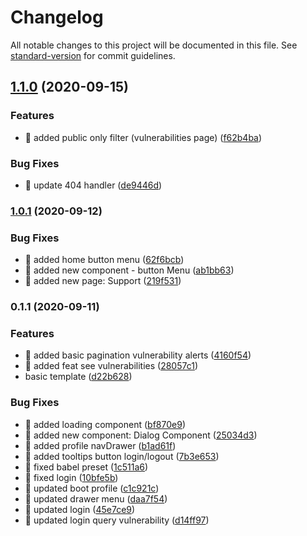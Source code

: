 # Changelog

All notable changes to this project will be documented in this file. See [standard-version](https://github.com/conventional-changelog/standard-version) for commit guidelines.

## [1.1.0](https://github.com/joaomede/github-manager-explore/compare/v1.0.1...v1.1.0) (2020-09-15)


### Features

* 🎸 added public only filter (vulnerabilities page) ([f62b4ba](https://github.com/joaomede/github-manager-explore/commit/f62b4ba387d53a2b6e78478ea567105a42cb6519))


### Bug Fixes

* 🐛 update 404 handler ([de9446d](https://github.com/joaomede/github-manager-explore/commit/de9446d6c2c657354c049a13ae899cc51377ad92))

### [1.0.1](https://github.com/joaomede/github-manager-explore/compare/v0.1.1...v1.0.1) (2020-09-12)


### Bug Fixes

* 🐛 added home button menu ([62f6bcb](https://github.com/joaomede/github-manager-explore/commit/62f6bcbe94b6f028b9aa49e3a08b0ac5e19bf1fe))
* 🐛 added new component - button Menu ([ab1bb63](https://github.com/joaomede/github-manager-explore/commit/ab1bb63f334afa77758405bc021167e951eefdaa))
* 🐛 added new page: Support ([219f531](https://github.com/joaomede/github-manager-explore/commit/219f53127eea270ce74d1c0df924396cb86f0e27))

### 0.1.1 (2020-09-11)


### Features

* 🎸 added basic pagination vulnerability alerts ([4160f54](https://github.com/joaomede/github-manager-explore/commit/4160f54cc0028ae06ea68162ac034613478def39))
* 🎸 added feat see vulnerabilities ([28057c1](https://github.com/joaomede/github-manager-explore/commit/28057c13594154c3689fe04fdf4eeef5b8e77b91))
* basic template ([d22b628](https://github.com/joaomede/github-manager-explore/commit/d22b62834edcd3976bf7d7ff3d94fa5262e7ad7b))


### Bug Fixes

* 🐛 added loading component ([bf870e9](https://github.com/joaomede/github-manager-explore/commit/bf870e979adaa514c77e5047db95cf9ee81fa474))
* 🐛 added new component: Dialog Component ([25034d3](https://github.com/joaomede/github-manager-explore/commit/25034d356c7d4ee4b251d62d1c6dabefba56aa92))
* 🐛 added profile navDrawer ([b1ad61f](https://github.com/joaomede/github-manager-explore/commit/b1ad61fd74548284514bd831d6416896d0d3e412))
* 🐛 added tooltips button login/logout ([7b3e653](https://github.com/joaomede/github-manager-explore/commit/7b3e653063d6a395c438943ff4a631d6c8aeed02))
* 🐛 fixed babel preset ([1c511a6](https://github.com/joaomede/github-manager-explore/commit/1c511a6423ecaa8779d3e86a67c23503fbf3e61e))
* 🐛 fixed login ([10bfe5b](https://github.com/joaomede/github-manager-explore/commit/10bfe5bbb02c105b1b68d48bbb81b7c9d0e17db2))
* 🐛 updated boot profile ([c1c921c](https://github.com/joaomede/github-manager-explore/commit/c1c921c989d9faf7316fd248e720931f044a6eb9))
* 🐛 updated drawer menu ([daa7f54](https://github.com/joaomede/github-manager-explore/commit/daa7f54bc5089caea14ff0a71780769556b13f9d))
* 🐛 updated login ([45e7ce9](https://github.com/joaomede/github-manager-explore/commit/45e7ce95ba733cc0f7f0cb3a62c2385b5b9b1af0))
* 🐛 updated login query vulnerability ([d14ff97](https://github.com/joaomede/github-manager-explore/commit/d14ff97730381725754d930fa9ed12f7541f76a4))
